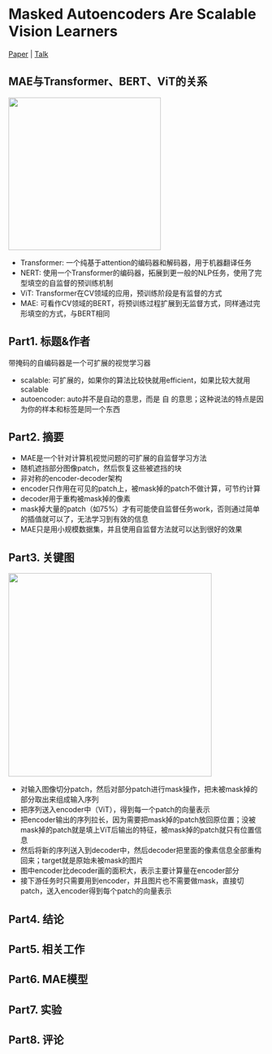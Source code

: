 # Masked Autoencoders Are Scalable Vision Learners

[Paper](https://arxiv.org/pdf/2111.06377.pdf) | [Talk](https://www.bilibili.com/video/BV1sq4y1q77t?spm_id_from=333.999.0.0)

## MAE与Transformer、BERT、ViT的关系

<img src="https://user-images.githubusercontent.com/22740819/146364785-7fc96742-9bc4-49ab-9f88-0d7044239cb4.png" width=300>

- Transformer: 一个纯基于attention的编码器和解码器，用于机器翻译任务
- NERT: 使用一个Transformer的编码器，拓展到更一般的NLP任务，使用了完型填空的自监督的预训练机制
- ViT: Transformer在CV领域的应用，预训练阶段是有监督的方式
- MAE: 可看作CV领域的BERT，将预训练过程扩展到无监督方式，同样通过完形填空的方式，与BERT相同

## Part1. 标题&作者

带掩码的自编码器是一个可扩展的视觉学习器

- scalable: 可扩展的，如果你的算法比较快就用efficient，如果比较大就用scalable
- autoencoder: auto并不是自动的意思，而是 自 的意思；这种说法的特点是因为你的样本和标签是同一个东西

## Part2. 摘要

- MAE是一个针对计算机视觉问题的可扩展的自监督学习方法
- 随机遮挡部分图像patch，然后恢复这些被遮挡的块
- 非对称的encoder-decoder架构
- encoder只作用在可见的patch上，被mask掉的patch不做计算，可节约计算
- decoder用于重构被mask掉的像素
- mask掉大量的patch（如75%）才有可能使自监督任务work，否则通过简单的插值就可以了，无法学习到有效的信息
- MAE只是用小规模数据集，并且使用自监督方法就可以达到很好的效果

## Part3. 关键图

<img src="https://user-images.githubusercontent.com/22740819/146370679-4a661314-422c-4bc6-bc7b-3200466f4c59.png" width=400>

- 对输入图像切分patch，然后对部分patch进行mask操作，把未被mask掉的部分取出来组成输入序列
- 把序列送入encoder中（ViT），得到每一个patch的向量表示
- 把encoder输出的序列拉长，因为需要把mask掉的patch放回原位置；没被mask掉的patch就是填上ViT后输出的特征，被mask掉的patch就只有位置信息
- 然后将新的序列送入到decoder中，然后decoder把里面的像素信息全部重构回来；target就是原始未被mask的图片
- 图中encoder比decoder画的面积大，表示主要计算量在encoder部分
- 接下游任务时只需要用到encoder，并且图片也不需要做mask，直接切patch，送入encoder得到每个patch的向量表示

## Part4. 结论

## Part5. 相关工作

## Part6. MAE模型

## Part7. 实验

## Part8. 评论
